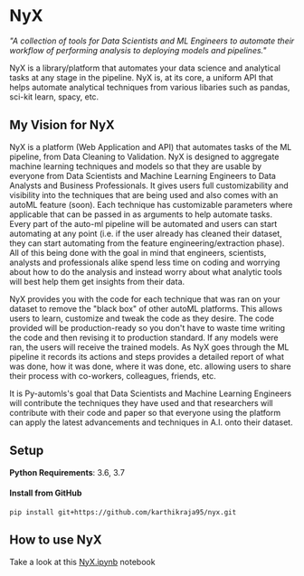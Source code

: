 # NyX



*"A collection of tools for Data Scientists and ML Engineers to automate their workflow of performing analysis to deploying models and pipelines."*

NyX is a library/platform that automates your data science and analytical tasks at any stage in the pipeline. NyX is, at its core, a uniform API that helps automate analytical techniques from various libaries such as pandas, sci-kit learn, spacy, etc.

## My Vision for NyX

NyX is a platform (Web Application and API) that automates tasks of the ML pipeline, from Data Cleaning to Validation. NyX is designed to aggregate machine learning techniques and models so that they are usable by everyone from Data Scientists and Machine Learning Engineers to Data Analysts and Business Professionals. It gives users full customizability and visibility into the techniques that are being used and also comes with an autoML feature (soon). Each technique has customizable parameters where applicable that can be passed in as arguments to help automate tasks. Every part of the auto-ml pipeline will be automated and users can start automating at any point (i.e. if the user already has cleaned their dataset, they can start automating from the feature engineering/extraction phase). All of this being done with the goal in mind that engineers, scientists, analysts and professionals alike spend less time on coding and worrying about how to do the analysis and instead worry about what analytic tools will best help them get insights from their data.

NyX provides you with the code for each technique that was ran on your dataset to remove the "black box" of other autoML platforms. This allows users to learn, customize and tweak the code as they desire. The code provided will be production-ready so you don't have to waste time writing the code and then revising it to production standard. If any models were ran, the users will receive the trained models. As NyX goes through the ML pipeline it records its actions and steps provides a detailed report of what was done, how it was done, where it was done, etc. allowing users to share their process with co-workers, colleagues, friends, etc.

It is Py-automls's goal that Data Scientists and Machine Learning Engineers will contribute the techniques they have used and that researchers will contribute with their code and paper so that everyone using the platform can apply the latest advancements and techniques in A.I. onto their dataset.

## Setup

**Python Requirements**: 3.6, 3.7

#### Install from GitHub

`pip install git+https://github.com/karthikraja95/nyx.git`


## How to use NyX

Take a look at this [NyX.ipynb](https://github.com/karthikraja95/nyx/blob/master/examples/data/NyX.ipynb) notebook